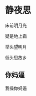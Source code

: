 <!doctyped html>
<html>
<head>

<title>
唐诗
</title>

</head>
<body>
<h1>静夜思</h1>
<p>床前明月光</p>
<p>疑是地上霜</p>
<p>举头望明月</p>
<p>低头思故乡</p>
<h2>你妈逼</h2>
<p>我操你妈逼</p>


</body>

<script type="text/javascript">

{
document.write("a");
alert('after print a');
document.write("b");
alert('after print b');
document.write("c");
alert('after print c');
document.write("d");
alert('after print d');
}


</script>

</html>
